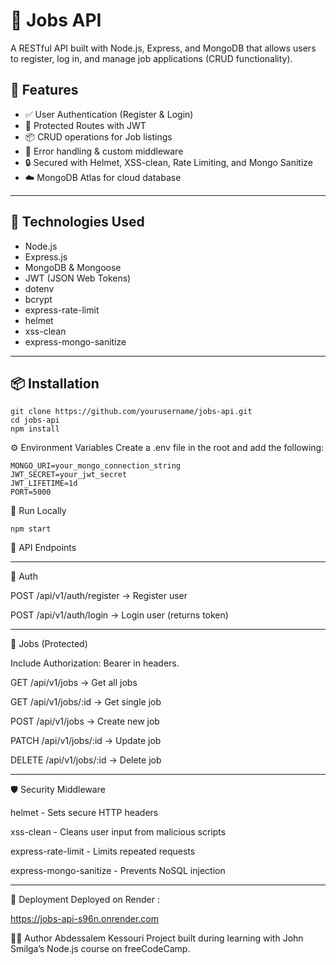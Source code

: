# 🧾 Jobs API

A RESTful API built with Node.js, Express, and MongoDB that allows users to register, log in, and manage job applications (CRUD functionality).

## 🚀 Features

- ✅ User Authentication (Register & Login)
- 🔐 Protected Routes with JWT
- 📦 CRUD operations for Job listings
- 🧰 Error handling & custom middleware
- 🔒 Secured with Helmet, XSS-clean, Rate Limiting, and Mongo Sanitize
- ☁️ MongoDB Atlas for cloud database

---

## 📁 Technologies Used

- Node.js
- Express.js
- MongoDB & Mongoose
- JWT (JSON Web Tokens)
- dotenv
- bcrypt
- express-rate-limit
- helmet
- xss-clean
- express-mongo-sanitize

---

## 📦 Installation

```
git clone https://github.com/yourusername/jobs-api.git
cd jobs-api
npm install
``` 

⚙️ Environment Variables
Create a .env file in the root and add the following:
```
MONGO_URI=your_mongo_connection_string
JWT_SECRET=your_jwt_secret
JWT_LIFETIME=1d
PORT=5000
```
🧪 Run Locally

```
npm start
```

📮 API Endpoints

---


🔑 Auth

POST /api/v1/auth/register  →  Register user

POST /api/v1/auth/login  →  Login user (returns token)

---

📄 Jobs (Protected)


Include Authorization: Bearer <token> in headers.

GET /api/v1/jobs  →  Get all jobs

GET /api/v1/jobs/:id  →  Get single job

POST /api/v1/jobs  →  Create new job

PATCH /api/v1/jobs/:id  →  Update job

DELETE /api/v1/jobs/:id  →  Delete job

---

🛡 Security Middleware


helmet - Sets secure HTTP headers

xss-clean - Cleans user input from malicious scripts

express-rate-limit - Limits repeated requests

express-mongo-sanitize - Prevents NoSQL injection


---

🐳 Deployment
Deployed on Render :

https://jobs-api-s96n.onrender.com


🙋‍♂️ Author
Abdessalem Kessouri
Project built during learning with John Smilga’s Node.js course on freeCodeCamp.



